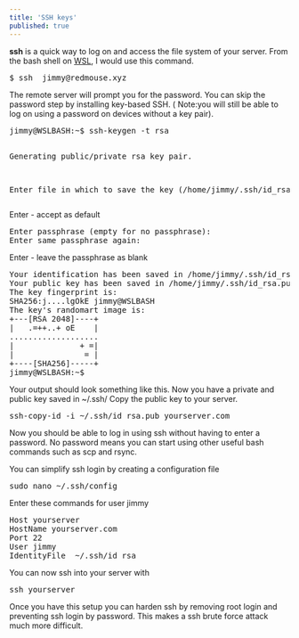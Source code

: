 ```yaml
---
title: 'SSH keys'
published: true
---
```


<p>    
    <b>ssh</b> is a quick way to log on and access the file system of your server. From the bash shell on <a href="https://redmouse.xyz/install-lamp-on-windows-10/">WSL</a>, I would use this command.</p>

<p style="font-family:Courier; color:white; background-color:black;">
<pre>
$ ssh  jimmy@redmouse.xyz
</pre>
</p>

<p>The remote server will prompt you for the password. You can skip the password step by installing key-based SSH. ( Note:you will still be able to log on using a password on devices without a key pair).</p>


<p style="font-family:Courier; color:white; background-color:black;">
<pre>
jimmy@WSLBASH:~$ ssh-keygen -t rsa

Generating public/private rsa key pair.

Enter file in which to save the key (/home/jimmy/.ssh/id_rsa):
</pre>
</p>

Enter - accept as default
<p style="font-family:Courier; color:white; background-color:black;">
<pre>
Enter passphrase (empty for no passphrase):
Enter same passphrase again:
</pre>
</p>

Enter - leave the passphrase as blank

<p style="font-family:Courier; color:white; background-color:black;">
<pre>
Your identification has been saved in /home/jimmy/.ssh/id_rsa.
Your public key has been saved in /home/jimmy/.ssh/id_rsa.pub.
The key fingerprint is:
SHA256:j....lgOkE jimmy@WSLBASH
The key's randomart image is:
+---[RSA 2048]----+
|   .=++..+ oE    |
...................
|              + =|
|               = |
+----[SHA256]-----+
jimmy@WSLBASH:~$
</pre>
</p>
Your output should look something like this.
Now you have a private and public key saved in ~/.ssh/
Copy the public key to your server.

<pre>
ssh-copy-id -i ~/.ssh/id_rsa.pub yourserver.com
</pre>
Now you should be able to log in using ssh without having to enter a password. No password means you can start using other useful bash commands such as scp and rsync.

You can simplify ssh login by creating a configuration file
<pre>
sudo nano ~/.ssh/config
</pre>
Enter these commands for user jimmy
<pre>
Host yourserver
HostName yourserver.com
Port 22
User jimmy
IdentityFile  ~/.ssh/id_rsa
</pre>
You can now ssh into your server with
<pre>
ssh yourserver
</pre>

<p>Once you have this setup you can harden ssh by removing root login and  preventing ssh login by password. This makes a ssh brute force attack much more difficult.</p>
